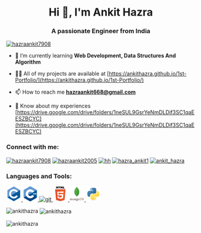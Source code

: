 <h1 align="center">Hi 👋, I'm Ankit Hazra</h1>
<h3 align="center">A passionate Engineer from India</h3>

<p align="left"> <a href="https://twitter.com/hazraankit7908" target="blank"><img src="https://img.shields.io/twitter/follow/hazraankit7908?logo=twitter&style=for-the-badge" alt="hazraankit7908" /></a> </p>

- 🌱 I’m currently learning **Web Development, Data Structures And Algorithm**

- 👨‍💻 All of my projects are available at [https://ankithazra.github.io/1st-Portfolio/](https://ankithazra.github.io/1st-Portfolio/)

- 📫 How to reach me **hazraankit668@gmail.com**

- 📄 Know about my experiences [https://drive.google.com/drive/folders/1neSUL9GsrYeNmDLDif3SC1qaEESZBCYC](https://drive.google.com/drive/folders/1neSUL9GsrYeNmDLDif3SC1qaEESZBCYC)

<h3 align="left">Connect with me:</h3>
<p align="left">
<a href="https://x.com/hazraAnkit790?t=EL4Xpq-pmYqN5uUxiPlNgg&s=09" target="blank"><img align="center" src="https://raw.githubusercontent.com/rahuldkjain/github-profile-readme-generator/master/src/images/icons/Social/twitter.svg" alt="hazraankit7908" height="30" width="40" /></a>
<a href="https://linkedin.com/in/hazraankit2005" target="blank"><img align="center" src="https://raw.githubusercontent.com/rahuldkjain/github-profile-readme-generator/master/src/images/icons/Social/linked-in-alt.svg" alt="hazraankit2005" height="30" width="40" /></a>
<a href="https://www.facebook.com/share/wGnYohpHh71xvfXb/?mibextid=qi2Omg" target="blank"><img align="center" src="https://raw.githubusercontent.com/rahuldkjain/github-profile-readme-generator/master/src/images/icons/Social/facebook.svg" alt="hh" height="30" width="40" /></a>
<a href="https://instagram.com/hazra_ankit1" target="blank"><img align="center" src="https://raw.githubusercontent.com/rahuldkjain/github-profile-readme-generator/master/src/images/icons/Social/instagram.svg" alt="hazra_ankit1" height="30" width="40" /></a>
<a href="https://www.leetcode.com/ankit_hazra" target="blank"><img align="center" src="https://raw.githubusercontent.com/rahuldkjain/github-profile-readme-generator/master/src/images/icons/Social/leet-code.svg" alt="ankit_hazra" height="30" width="40" /></a>
</p>

<h3 align="left">Languages and Tools:</h3>
<p align="left"> <a href="https://www.cprogramming.com/" target="_blank" rel="noreferrer"> <img src="https://raw.githubusercontent.com/devicons/devicon/master/icons/c/c-original.svg" alt="c" width="40" height="40"/> </a> <a href="https://www.w3schools.com/cpp/" target="_blank" rel="noreferrer"> <img src="https://raw.githubusercontent.com/devicons/devicon/master/icons/cplusplus/cplusplus-original.svg" alt="cplusplus" width="40" height="40"/> </a> <a href="https://git-scm.com/" target="_blank" rel="noreferrer"> <img src="https://www.vectorlogo.zone/logos/git-scm/git-scm-icon.svg" alt="git" width="40" height="40"/> </a> <a href="https://www.w3.org/html/" target="_blank" rel="noreferrer"> <img src="https://raw.githubusercontent.com/devicons/devicon/master/icons/html5/html5-original-wordmark.svg" alt="html5" width="40" height="40"/> </a> <a href="https://www.mongodb.com/" target="_blank" rel="noreferrer"> <img src="https://raw.githubusercontent.com/devicons/devicon/master/icons/mongodb/mongodb-original-wordmark.svg" alt="mongodb" width="40" height="40"/> </a> <a href="https://www.python.org" target="_blank" rel="noreferrer"> <img src="https://raw.githubusercontent.com/devicons/devicon/master/icons/python/python-original.svg" alt="python" width="40" height="40"/> </a> </p>

<p><img align="left" src="https://github-readme-stats.vercel.app/api/top-langs?username=ankithazra&show_icons=true&locale=en&layout=compact" alt="ankithazra" /></p>

<p>&nbsp;<img align="center" src="https://github-readme-stats.vercel.app/api?username=ankithazra&show_icons=true&locale=en" alt="ankithazra" /></p>

<p><img align="center" src="https://github-readme-streak-stats.herokuapp.com/?user=ankithazra&" alt="ankithazra" /></p>
